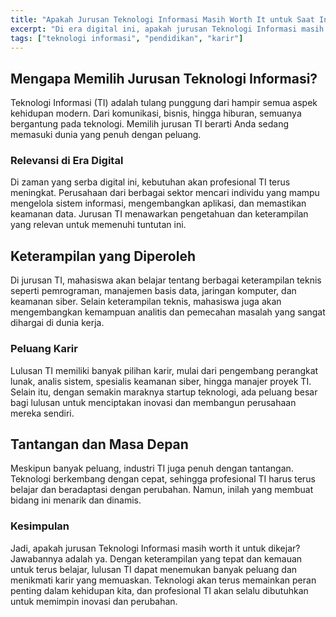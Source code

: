 ```yaml
---
title: "Apakah Jurusan Teknologi Informasi Masih Worth It untuk Saat Ini?"
excerpt: "Di era digital ini, apakah jurusan Teknologi Informasi masih relevan dan layak untuk dikejar? Temukan jawabannya di artikel ini."
tags: ["teknologi informasi", "pendidikan", "karir"]
---
```


## Mengapa Memilih Jurusan Teknologi Informasi?

Teknologi Informasi (TI) adalah tulang punggung dari hampir semua aspek kehidupan modern. Dari komunikasi, bisnis, hingga hiburan, semuanya bergantung pada teknologi. Memilih jurusan TI berarti Anda sedang memasuki dunia yang penuh dengan peluang.

### Relevansi di Era Digital

Di zaman yang serba digital ini, kebutuhan akan profesional TI terus meningkat. Perusahaan dari berbagai sektor mencari individu yang mampu mengelola sistem informasi, mengembangkan aplikasi, dan memastikan keamanan data. Jurusan TI menawarkan pengetahuan dan keterampilan yang relevan untuk memenuhi tuntutan ini.

## Keterampilan yang Diperoleh

Di jurusan TI, mahasiswa akan belajar tentang berbagai keterampilan teknis seperti pemrograman, manajemen basis data, jaringan komputer, dan keamanan siber. Selain keterampilan teknis, mahasiswa juga akan mengembangkan kemampuan analitis dan pemecahan masalah yang sangat dihargai di dunia kerja.

### Peluang Karir

Lulusan TI memiliki banyak pilihan karir, mulai dari pengembang perangkat lunak, analis sistem, spesialis keamanan siber, hingga manajer proyek TI. Selain itu, dengan semakin maraknya startup teknologi, ada peluang besar bagi lulusan untuk menciptakan inovasi dan membangun perusahaan mereka sendiri.

## Tantangan dan Masa Depan

Meskipun banyak peluang, industri TI juga penuh dengan tantangan. Teknologi berkembang dengan cepat, sehingga profesional TI harus terus belajar dan beradaptasi dengan perubahan. Namun, inilah yang membuat bidang ini menarik dan dinamis.

### Kesimpulan

Jadi, apakah jurusan Teknologi Informasi masih worth it untuk dikejar? Jawabannya adalah ya. Dengan keterampilan yang tepat dan kemauan untuk terus belajar, lulusan TI dapat menemukan banyak peluang dan menikmati karir yang memuaskan. Teknologi akan terus memainkan peran penting dalam kehidupan kita, dan profesional TI akan selalu dibutuhkan untuk memimpin inovasi dan perubahan.

